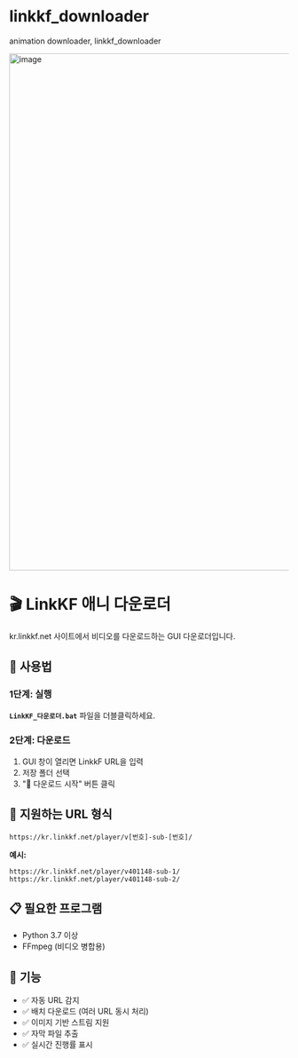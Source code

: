 # linkkf_downloader
animation downloader, linkkf_downloader

<img width="952" height="932" alt="image" src="https://github.com/user-attachments/assets/341054df-b27a-469b-a24f-22f496e7bce3" />


# 🎬 LinkKF 애니 다운로더
kr.linkkf.net 사이트에서 비디오를 다운로드하는 GUI 다운로더입니다.

## 🚀 사용법

### 1단계: 실행
**`LinkKF_다운로더.bat`** 파일을 더블클릭하세요.

### 2단계: 다운로드
1. GUI 창이 열리면 LinkkF URL을 입력
2. 저장 폴더 선택
3. "🚀 다운로드 시작" 버튼 클릭

## 📝 지원하는 URL 형식
```
https://kr.linkkf.net/player/v[번호]-sub-[번호]/
```

**예시:**
```
https://kr.linkkf.net/player/v401148-sub-1/
https://kr.linkkf.net/player/v401148-sub-2/
```

## 📋 필요한 프로그램
- Python 3.7 이상
- FFmpeg (비디오 병합용)

## 🎯 기능
- ✅ 자동 URL 감지
- ✅ 배치 다운로드 (여러 URL 동시 처리)  
- ✅ 이미지 기반 스트림 지원
- ✅ 자막 파일 추출
- ✅ 실시간 진행률 표시
